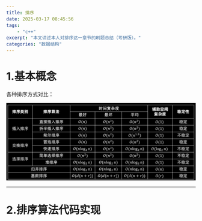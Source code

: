 ```yaml
---
title: 排序
date: 2025-03-17 08:45:56
tags:
    - "c++"
excerpt: "本文讲述本人对排序这一章节的刷题总结（考研版）。"
categories: "数据结构"
---
```


# 1.基本概念

各种排序方式对比：

![alt text](imgs/排序总结.png)

---

# 2.排序算法代码实现